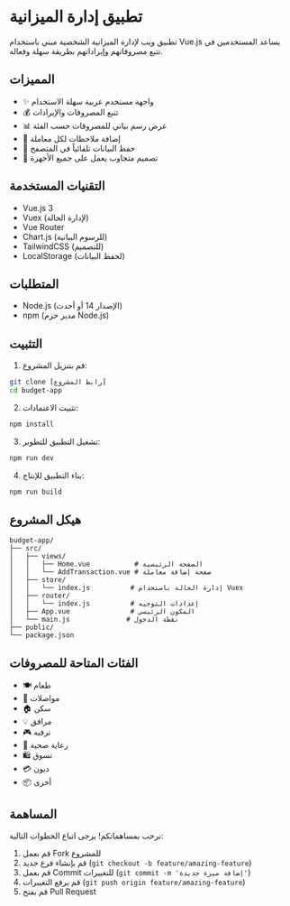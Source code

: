 # تطبيق إدارة الميزانية

تطبيق ويب لإدارة الميزانية الشخصية مبني باستخدام Vue.js يساعد المستخدمين في تتبع مصروفاتهم وإيراداتهم بطريقة سهلة وفعالة.

## المميزات

- ✨ واجهة مستخدم عربية سهلة الاستخدام
- 💰 تتبع المصروفات والإيرادات
- 📊 عرض رسم بياني للمصروفات حسب الفئة
- 📝 إضافة ملاحظات لكل معاملة
- 💾 حفظ البيانات تلقائياً في المتصفح
- 📱 تصميم متجاوب يعمل على جميع الأجهزة

## التقنيات المستخدمة

- Vue.js 3
- Vuex (لإدارة الحالة)
- Vue Router
- Chart.js (للرسوم البيانية)
- TailwindCSS (للتصميم)
- LocalStorage (لحفظ البيانات)

## المتطلبات

- Node.js (الإصدار 14 أو أحدث)
- npm (مدير حزم Node.js)

## التثبيت

1. قم بتنزيل المشروع:
```bash
git clone [رابط المشروع]
cd budget-app
```

2. تثبيت الاعتمادات:
```bash
npm install
```

3. تشغيل التطبيق للتطوير:
```bash
npm run dev
```

4. بناء التطبيق للإنتاج:
```bash
npm run build
```

## هيكل المشروع

```
budget-app/
├── src/
│   ├── views/
│   │   ├── Home.vue           # الصفحة الرئيسية
│   │   └── AddTransaction.vue # صفحة إضافة معاملة
│   ├── store/
│   │   └── index.js          # إدارة الحالة باستخدام Vuex
│   ├── router/
│   │   └── index.js          # إعدادات التوجيه
│   ├── App.vue               # المكون الرئيسي
│   └── main.js              # نقطة الدخول
├── public/
└── package.json
```

## الفئات المتاحة للمصروفات

- 🍽️ طعام
- 🚗 مواصلات
- 🏠 سكن
- 💡 مرافق
- 🎮 ترفيه
- 💊 رعاية صحية
- 🛍️ تسوق
- 💳 ديون
- 📦 أخرى

## المساهمة

نرحب بمساهماتكم! يرجى اتباع الخطوات التالية:
1. قم بعمل Fork للمشروع
2. قم بإنشاء فرع جديد (`git checkout -b feature/amazing-feature`)
3. قم بعمل Commit للتغييرات (`git commit -m 'إضافة ميزة جديدة'`)
4. قم برفع التغييرات (`git push origin feature/amazing-feature`)
5. قم بفتح Pull Request

